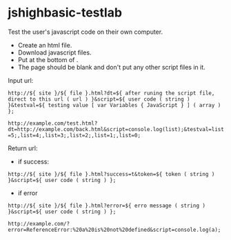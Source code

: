 # jshighbasic-testlab
Test the user's javascript code on their own computer.

- Create an html file.
- Download javascript files.
- Put <script src="test.lab.main.0.0.1.js"></script> at the bottom of <body>.
- The page should be blank and don't put any other script files in it.
  
Input url:
  
  `http://${ site }/${ file }.html?dt=${ after runing the script file, direct to this url ( url ) }&script=${ user code ( string ) }&testval=${ testing value [ var Variables { JavaScript } ] ( array ) };`

 `http://example.com/test.html?dt=http://example.com/back.html&script=console.log(list);&testval=list=5;,list=4;,list=3;,list=2;,list=1;,list=0;`

  Return url:
  
  - if success:
  
  `http://${ site }/${ file }.html?success=t&token=${ token ( string ) }&script=${ user code ( string ) };`

  - if error
  
  `http://${ site }/${ file }.html?error=${ erro message ( string ) }&script=${ user code ( string ) };`
  
  `http://example.com/?error=ReferenceError:%20a%20is%20not%20defined&script=console.log(a);`
